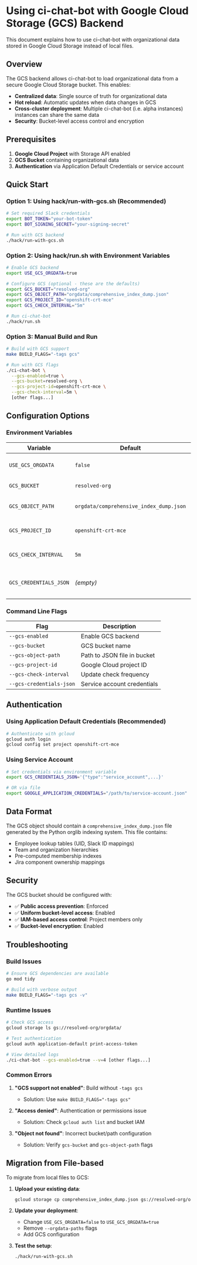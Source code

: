 # Using ci-chat-bot with Google Cloud Storage (GCS) Backend

This document explains how to use ci-chat-bot with organizational data stored in Google Cloud Storage instead of local files.

## Overview

The GCS backend allows ci-chat-bot to load organizational data from a secure Google Cloud Storage bucket. This enables:
- **Centralized data**: Single source of truth for organizational data
- **Hot reload**: Automatic updates when data changes in GCS
- **Cross-cluster deployment**: Multiple ci-chat-bot (i.e. alpha instances) instances can share the same data
- **Security**: Bucket-level access control and encryption

## Prerequisites

1. **Google Cloud Project** with Storage API enabled
2. **GCS Bucket** containing organizational data
3. **Authentication** via Application Default Credentials or service account

## Quick Start

### Option 1: Using hack/run-with-gcs.sh (Recommended)

```bash
# Set required Slack credentials
export BOT_TOKEN="your-bot-token"
export BOT_SIGNING_SECRET="your-signing-secret"

# Run with GCS backend
./hack/run-with-gcs.sh
```

### Option 2: Using hack/run.sh with Environment Variables

```bash
# Enable GCS backend
export USE_GCS_ORGDATA=true

# Configure GCS (optional - these are the defaults)
export GCS_BUCKET="resolved-org"
export GCS_OBJECT_PATH="orgdata/comprehensive_index_dump.json"
export GCS_PROJECT_ID="openshift-crt-mce"
export GCS_CHECK_INTERVAL="5m"

# Run ci-chat-bot
./hack/run.sh
```

### Option 3: Manual Build and Run

```bash
# Build with GCS support
make BUILD_FLAGS="-tags gcs"

# Run with GCS flags
./ci-chat-bot \
  --gcs-enabled=true \
  --gcs-bucket=resolved-org \
  --gcs-project-id=openshift-crt-mce \
  --gcs-check-interval=5m \
  [other flags...]
```

## Configuration Options

### Environment Variables

| Variable | Default | Description |
|----------|---------|-------------|
| `USE_GCS_ORGDATA` | `false` | Enable GCS backend in hack/run.sh |
| `GCS_BUCKET` | `resolved-org` | GCS bucket name |
| `GCS_OBJECT_PATH` | `orgdata/comprehensive_index_dump.json` | Path to data file in bucket |
| `GCS_PROJECT_ID` | `openshift-crt-mce` | Google Cloud project ID |
| `GCS_CHECK_INTERVAL` | `5m` | How often to check for updates |
| `GCS_CREDENTIALS_JSON` | _(empty)_ | Service account JSON (optional) |

### Command Line Flags

| Flag | Description |
|------|-------------|
| `--gcs-enabled` | Enable GCS backend |
| `--gcs-bucket` | GCS bucket name |
| `--gcs-object-path` | Path to JSON file in bucket |
| `--gcs-project-id` | Google Cloud project ID |
| `--gcs-check-interval` | Update check frequency |
| `--gcs-credentials-json` | Service account credentials |

## Authentication

### Using Application Default Credentials (Recommended)

```bash
# Authenticate with gcloud
gcloud auth login
gcloud config set project openshift-crt-mce
```

### Using Service Account

```bash
# Set credentials via environment variable
export GCS_CREDENTIALS_JSON='{"type":"service_account",...}'

# OR via file
export GOOGLE_APPLICATION_CREDENTIALS="/path/to/service-account.json"
```

## Data Format

The GCS object should contain a `comprehensive_index_dump.json` file generated by the Python orglib indexing system. This file contains:

- Employee lookup tables (UID, Slack ID mappings)
- Team and organization hierarchies
- Pre-computed membership indexes
- Jira component ownership mappings

## Security

The GCS bucket should be configured with:
- ✅ **Public access prevention**: Enforced
- ✅ **Uniform bucket-level access**: Enabled
- ✅ **IAM-based access control**: Project members only
- ✅ **Bucket-level encryption**: Enabled

## Troubleshooting

### Build Issues
```bash
# Ensure GCS dependencies are available
go mod tidy

# Build with verbose output
make BUILD_FLAGS="-tags gcs -v"
```

### Runtime Issues
```bash
# Check GCS access
gcloud storage ls gs://resolved-org/orgdata/

# Test authentication
gcloud auth application-default print-access-token

# View detailed logs
./ci-chat-bot --gcs-enabled=true --v=4 [other flags...]
```

### Common Errors

1. **"GCS support not enabled"**: Build without `-tags gcs`
   - Solution: Use `make BUILD_FLAGS="-tags gcs"`

2. **"Access denied"**: Authentication or permissions issue
   - Solution: Check `gcloud auth list` and bucket IAM

3. **"Object not found"**: Incorrect bucket/path configuration
   - Solution: Verify `gcs-bucket` and `gcs-object-path` flags

## Migration from File-based

To migrate from local files to GCS:

1. **Upload your existing data**:
   ```bash
   gcloud storage cp comprehensive_index_dump.json gs://resolved-org/orgdata/
   ```

2. **Update your deployment**:
   - Change `USE_GCS_ORGDATA=false` to `USE_GCS_ORGDATA=true`
   - Remove `--orgdata-paths` flags
   - Add GCS configuration

3. **Test the setup**:
   ```bash
   ./hack/run-with-gcs.sh
   ```
